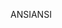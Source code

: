 <span data-ttu-id="6f1d3-101">ANSI</span><span class="sxs-lookup"><span data-stu-id="6f1d3-101">ANSI</span></span>